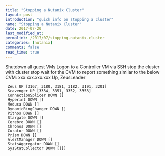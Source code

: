 ```yaml
---
title: "Stopping a Nutanix Cluster"
layout: post
introduction: "quick info on stopping a cluster"
name: "Stopping a Nutanix Cluster"
date: 2017-07-20
last_modified_at: 
permalink: /2017/07/stopping-nutanix-cluster
categories: [nutanix]
comments: false
read_time: true
---
```


Shutdown all guest VMs
Logon to a Controller VM via SSH
stop the cluster with
cluster stop
wait for the CVM to report something similar to the below
CVM: xxx.xxx.xxx.xxx Up, ZeusLeader      

     Zeus UP [3167, 3180, 3181, 3182, 3191, 3201]
     Scavenger UP [3334, 3351, 3352, 3353]
     ConnectionSplicer DOWN []
     Hyperint DOWN []
     Medusa DOWN []
     DynamicRingChanger DOWN []
     Pithos DOWN []
     Stargate DOWN []
     Cerebro DOWN []
     Chronos DOWN []
     Curator DOWN []
     Prism DOWN []
     AlertManager DOWN []
     StatsAggregator DOWN []
     SysStatCollector DOWN [][]